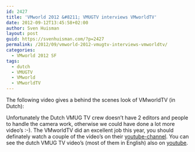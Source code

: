 ```yaml
---
id: 2427
title: 'VMworld 2012 &#8211; VMUGTV interviews VMworldTV'
date: 2012-09-12T13:45:58+02:00
author: Sven Huisman
layout: post
guid: https://svenhuisman.com/?p=2427
permalink: /2012/09/vmworld-2012-vmugtv-interviews-vmworldtv/
categories:
  - VMworld 2012 SF
tags:
  - dutch
  - VMUGTV
  - VMworld
  - VMworldTV
---
```

The following video gives a behind the scenes look of VMworldTV (in Dutch):



Unfortunately the Dutch VMUG TV crew doesn&#8217;t have 2 editors and people to handle the camera work, otherwise we could have done a lot more video&#8217;s :-). The VMworldTV did an excellent job this year, you should definately watch a couple of the video&#8217;s on their <a title="VMworldTV" href="http://www.youtube.com/user/vmworldtv" target="_blank">youtube-channel</a>. You can see the dutch VMUG TV video&#8217;s (most of them in English) also on <a title="Dutch VMUG TV" href="http://www.youtube.com/user/dutchvmug" target="_blank">youtube</a>.